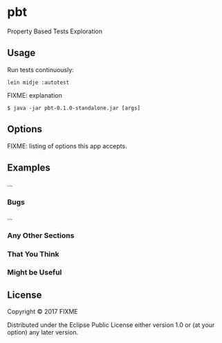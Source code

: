 # pbt

Property Based Tests Exploration

## Usage

Run tests continuously:

```
lein midje :autotest
```

FIXME: explanation

    $ java -jar pbt-0.1.0-standalone.jar [args]

## Options

FIXME: listing of options this app accepts.

## Examples

...

### Bugs

...

### Any Other Sections
### That You Think
### Might be Useful

## License

Copyright © 2017 FIXME

Distributed under the Eclipse Public License either version 1.0 or (at
your option) any later version.
